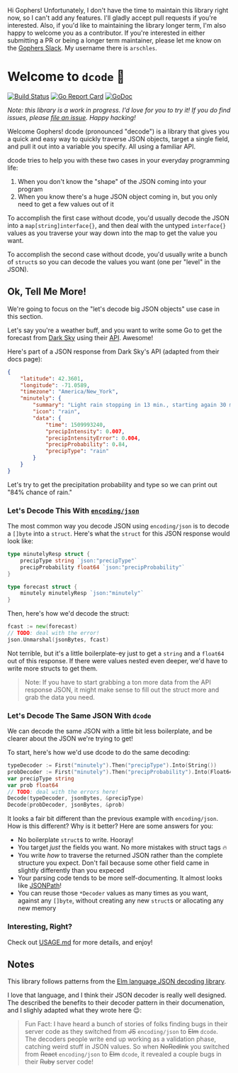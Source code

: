 Hi Gophers! Unfortunately, I don't have the time to maintain this library right now, so I can't add any features. I'll gladly accept pull requests if you're interested. Also, if you'd like to maintaining the library longer term, I'm also happy to welcome you as a contributor. If you're interested in either submitting a PR or being a longer term maintainer, please let me know on the [Gophers Slack](https://invite.slack.golangbridge.org/). My username there is `arschles`.

# Welcome to `dcode` :tada:

[![Build Status](https://dev.azure.com/go-functional/dcode/_apis/build/status/go-functional.dcode?branchName=master)](https://dev.azure.com/go-functional/dcode/_build/latest?definitionId=1&branchName=master)
[![Go Report Card](https://goreportcard.com/badge/github.com/go-functional/dcode)](https://goreportcard.com/report/github.com/go-functional/dcode)
[![GoDoc](https://godoc.org/github.com/go-functional/dcode?status.svg)](https://godoc.org/github.com/go-functional/dcode)

_Note: this library is a work in progress. I'd love for you to try it! If you do find issues, please [file an issue](https://github.com/go-functional/dcode/issues/new). Happy hacking!_

Welcome Gophers! dcode (pronounced "decode") is a library that gives you a quick and easy way to quickly traverse JSON objects, target a single field, and pull it out into a variable you specify. All using a familiar API.

dcode tries to help you with these two cases in your everyday programming life:

1. When you don't know the "shape" of the JSON coming into your program
2. When you know there's a huge JSON object coming in, but you only need to get a few values out of it

To accomplish the first case without dcode, you'd usually decode the JSON into a `map[string]interface{}`, and then deal with the untyped `interface{}` values as you traverse your way down into the map to get the value you want.

To accomplish the second case without dcode, you'd usually write a bunch of `struct`s so you can decode the values you want (one per "level" in the JSON).

## Ok, Tell Me More!

We're going to focus on the "let's decode big JSON objects" use case in this section.

Let's say you're a weather buff, and you want to write some Go to get the forecast from [Dark Sky](https://darksky.net) using their [API](https://darksky.net/dev/docs#forecast-request). Awesome!

Here's part of a JSON response from Dark Sky's API (adapted from their docs page):

```json
{
    "latitude": 42.3601,
    "longitude": -71.0589,
    "timezone": "America/New_York",
    "minutely": {
        "summary": "Light rain stopping in 13 min., starting again 30 min. later.",
        "icon": "rain",
        "data": {
            "time": 1509993240,
            "precipIntensity": 0.007,
            "precipIntensityError": 0.004,
            "precipProbability": 0.84,
            "precipType": "rain"
        }
    }
}
```

Let's try to get the precipitation probability and type so we can print out "84% chance of rain."

### Let's Decode This With [`encoding/json`](https://godoc.org/encoding/json)

The most common way you decode JSON using `encoding/json` is to decode a `[]byte` into a `struct`. Here's what the `struct` for this JSON response would look like:

```go
type minutelyResp struct {
    precipType string `json:"precipType"`
    precipProbability float64 `json:"precipProbability"`
}

type forecast struct {
    minutely minutelyResp `json:"minutely"`
}
```

Then, here's how we'd decode the struct:

```go
fcast := new(forecast)
// TODO: deal with the error!
json.Unmarshal(jsonBytes, fcast)
```

Not terrible, but it's a little boilerplate-ey just to get a `string` and a `float64` out of this response. If there were values nested even deeper, we'd have to write more structs to get them.

>Note: If you have to start grabbing a ton more data from the API response JSON, it might make sense to fill out the struct more and grab the data you need.

### Let's Decode The Same JSON With `dcode`

We can decode the same JSON with a little bit less boilerplate, and be clearer about the JSON we're trying to get!

To start, here's how we'd use dcode to do the same decoding:

```go
typeDecoder := First("minutely").Then("precipType").Into(String())
probDecoder := First("minutely").Then("precipProbability").Into(Float64())
var precipType string
var prob float64
// TODO: deal with the errors here!
Decode(typeDecoder, jsonBytes, &precipType) 
Decode(probDecoder, jsonBytes, &prob)
```

It looks a fair bit different than the previous example with `encoding/json`. How is this different? Why is it better? Here are some answers for you:

- No boilerplate `struct`s to write. Hooray!
- You target _just_ the fields you want. No more mistakes with struct tags :fire:
- You write _how_ to traverse the returned JSON rather than the complete structure you expect. Don't fail because some other field came in slightly differently than you expeced
- Your parsing code tends to be more self-documenting. It almost looks like [JSONPath](http://jsonpath.com/)!
- You can reuse those `*Decoder` values as many times as you want, against any `[]byte`, without creating any new `struct`s or allocating any new memory

### Interesting, Right?

Check out [USAGE.md](/USAGE.md) for more details, and enjoy!

## Notes

This library follows patterns from the [Elm language JSON decoding library](https://guide.elm-lang.org/effects/json.html).

I love that language, and I think their JSON decoder is really well designed. The described the benefits to their decoder pattern in their documenation, and I slighly adapted what they wrote here :wink::

>Fun Fact: I have heard a bunch of stories of folks finding bugs in their server code as they switched from ~~JS~~ `encoding/json` to ~~Elm~~ `dcode`. The decoders people write end up working as a validation phase, catching weird stuff in JSON values. So when ~~NoRedInk~~ you switched from ~~React~~ `encoding/json` to ~~Elm~~ `dcode`, it revealed a couple bugs in their ~~Ruby~~ server code!


